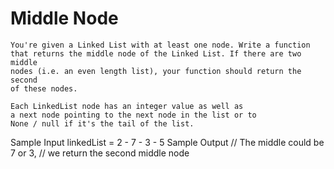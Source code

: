 # Middle Node

    You're given a Linked List with at least one node. Write a function
    that returns the middle node of the Linked List. If there are two middle
    nodes (i.e. an even length list), your function should return the second
    of these nodes.

    Each LinkedList node has an integer value as well as
    a next node pointing to the next node in the list or to
    None / null if it's the tail of the list.

  Sample Input
linkedList = 2 - 7 - 3 - 5
  Sample Output
// The middle could be 7 or 3,
// we return the second middle node

